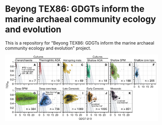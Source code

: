 # Beyong TEX86: GDGTs inform the marine archaeal community ecology and evolution
This is a repository for "Beyong TEX86: GDGTs inform the marine archaeal community ecology and evolution" project.



<img src="https://github.com/PaleoLipidRR/marine-AOA-GDGT-distribution/blob/main/figures/main-text/fig2_PNAS_GDGTdistributions_revised.pdf" width="800">
